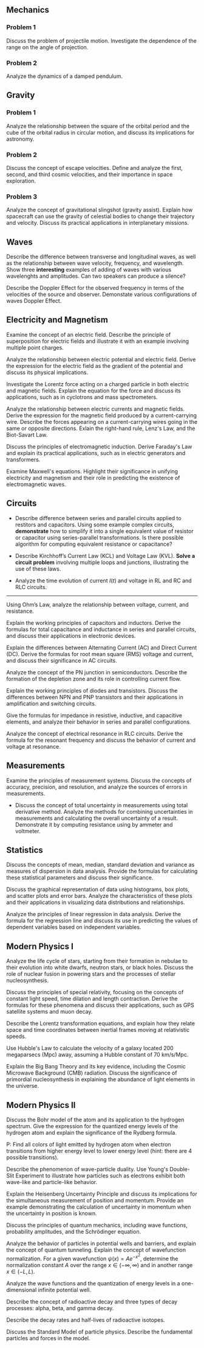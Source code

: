## Mechanics

### Problem 1

Discuss the problem of projectile motion. Investigate the dependence of the range on the angle of projection.

### Problem 2

Analyze the dynamics of a damped pendulum.

## Gravity

### Problem 1

Analyze the relationship between the square of the orbital period and the cube of the orbital radius in circular motion, and discuss its implications for astronomy.

### Problem 2

Discuss the concept of escape velocities. Define and analyze the first, second, and third cosmic velocities, and their importance in space exploration.

### Problem 3

Analyze the concept of gravitational slingshot (gravity assist). Explain how spacecraft can use the gravity of celestial bodies to change their trajectory and velocity. Discuss its practical applications in interplanetary missions.

## Waves

Describe the difference between transverse and longitudinal waves, as well as the relationship between wave velocity, frequency, and wavelength. Show three **interesting** examples of adding of waves with various wavelenghts and amplitudes. Can two speakers can produce a silence?

Describe the Doppler Effect for the observed frequency in terms of the velocities of the source and observer. Demonstate various configurations of waves Doppler Effect.

## Electricity and Magnetism

Examine the concept of an electric field. Describe the principle of superposition for electric fields and illustrate it with an example involving multiple point charges.

Analyze the relationship between electric potential and electric field. Derive the expression for the electric field as the gradient of the potential and discuss its physical implications.

Investigate the Lorentz force acting on a charged particle in both electric and magnetic fields. Explain the equation for the force and discuss its applications, such as in cyclotrons and mass spectrometers.

Analyze the relationship between electric currents and magnetic fields. Derive the expression for the magnetic field produced by a current-carrying wire. Describe the forces appearing on a current-carrying wires going in the same or opposite directions. Exlain the right-hand rule, Lenz's Law, and the Biot-Savart Law.

Discuss the principles of electromagnetic induction. Derive Faraday's Law and explain its practical applications, such as in electric generators and transformers.

Examine Maxwell's equations. Highlight their significance in unifying electricity and magnetism and their role in predicting the existence of electromagnetic waves.

## Circuits

- Describe difference between series and parallel circuits applied to restitors and capacitors. Using some example complex circuits, **demonstrate** how to simplify it into a single equivalent value of resistor or capacitor using series-parallel transformations. Is there possible algorithm for computing equivalent resistance or capacitance? 

- Describe Kirchhoff’s Current Law (KCL) and Voltage Law (KVL). **Solve a circuit problem** involving multiple loops and junctions, illustrating the use of these laws.

- Analyze the time evolution of current $I(t)$ and voltage in RL and RC and RLC circuits.

---

Using Ohm’s Law, analyze the relationship between voltage, current, and resistance.

Explain the working principles of capacitors and inductors. Derive the formulas for total capacitance and inductance in series and parallel circuits, and discuss their applications in electronic devices.

Explain the differences between Alternating Current (AC) and Direct Current (DC). Derive the formulas for root mean square (RMS) voltage and current, and discuss their significance in AC circuits.

Analyze the concept of the PN junction in semiconductors. Describe the formation of the depletion zone and its role in controlling current flow.

Explain the working principles of diodes and transistors. Discuss the differences between NPN and PNP transistors and their applications in amplification and switching circuits.

Give the formulas for impedance in resistive, inductive, and capacitive elements, and analyze their behavior in series and parallel configurations.

Analyze the concept of electrical resonance in RLC circuits. Derive the formula for the resonant frequency and discuss the behavior of current and voltage at resonance.

## Measurements

Examine the principles of measurement systems. Discuss the concepts of accuracy, precision, and resolution, and analyze the sources of errors in measurements.

- Discuss the concept of total uncertainty in measurements using total derivative method. Analyze the methods for combining uncertainties in measurements and calculating the overall uncertainty of a result. Demonstrate it by computing resistance using by ammeter and voltmeter.

## Statistics

Discuss the concepts of mean, median, standard deviation and variance as measures of dispersion in data analysis. Provide the formulas for calculating these statistical parameters and discuss their significance.

Discuss the graphical representation of data using histograms, box plots, and scatter plots and error bars. Analyze the characteristics of these plots and their applications in visualizing data distributions and relationships.

Analyze the principles of linear regression in data analysis. Derive the formula for the regression line and discuss its use in predicting the values of dependent variables based on independent variables.

## Modern Physics I

Analyze the life cycle of stars, starting from their formation in nebulae to their evolution into white dwarfs, neutron stars, or black holes. Discuss the role of nuclear fusion in powering stars and the processes of stellar nucleosynthesis.

Discuss the principles of special relativity, focusing on the concepts of constant light speed, time dilation and length contraction. Derive the formulas for these phenomena and discuss their applications, such as GPS satellite systems and muon decay.

Describe the Lorentz transformation equations, and explain how they relate space and time coordinates between inertial frames moving at relativistic speeds.

Use Hubble's Law to calculate the velocity of a galaxy located 200 megaparsecs (Mpc) away, assuming a Hubble constant of 70 km/s/Mpc.

Explain the Big Bang Theory and its key evidence, including the Cosmic Microwave Background (CMB) radiation. Discuss the significance of primordial nucleosynthesis in explaining the abundance of light elements in the universe.

## Modern Physics II

Discuss the Bohr model of the atom and its application to the hydrogen spectrum. Give the expression for the quantized energy levels of the hydrogen atom and explain the significance of the Rydberg formula.

P: Find all colors of light emitted by hydrogen atom when electron transitions from higher energy level to lower energy level (hint: there are 4 possible transitions).

Describe the phenomenon of wave-particle duality. Use Young's Double-Slit Experiment to illustrate how particles such as electrons exhibit both wave-like and particle-like behavior.

Explain the Heisenberg Uncertainty Principle and discuss its implications for the simultaneous measurement of position and momentum. Provide an example demonstrating the calculation of uncertainty in momentum when the uncertainty in position is known.

Discuss the principles of quantum mechanics, including wave functions, probability amplitudes, and the Schrödinger equation.

Analyze the behavior of particles in potential wells and barriers, and explain the concept of quantum tunneling.
Explain the concept of wavefunction normalization. For a given wavefunction $\psi(x) = A e^{-x^2}$, determine the normalization constant $A$ over the range $x \in (-\infty, \infty)$ and in another range $x \in (-L,L)$.

Analyze the wave functions and the quantization of energy levels in a one-dimensional infinite potential well.

Describe the concept of radioactive decay and three types of decay processes: alpha, beta, and gamma decay.

Describe the decay rates and half-lives of radioactive isotopes.

Discuss the Standard Model of particle physics. Describe the fundamental particles and forces in the model.

